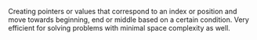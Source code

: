 Creating pointers or values that correspond to an index or position and move towards beginning, end or middle based on a certain condition.
Very efficient for solving problems with minimal space complexity as well.
